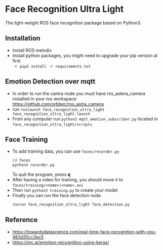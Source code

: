 # Face Recognition Ultra Light

The light-weight ROS face recognition package based on Python3.

## Installation

* Install ROS melodic
* Install python packages, you might need to upgrade your pip version at first
    * `pip3 install -r requirements.txt`


## Emotion Detection over mqtt
* In order to run the camra node you must have ros_astera_camera installed in your ros workspace: https://github.com/orbbec/ros_astra_camera
* run `roslaunch face_recognition_ultra_light face_recognition_ultra_light.launch`
* From any computer run `python3 mqtt_emotion_subscriber.py` located in `face_recognition_ultra_light/scripts`

## Face Training

* To add training data, you can use `faces/recorder.py`
    ```bash
    cd faces
    python3 recorder.py
    ```
    To quit the program, press **q**
* After having a video for training, you should move it to `faces/training/<name>/<name>.avi`
* Then run `python3 training.py` to create your model
* Finally you can run the face detection node
    ```bash
    rosrun face_recognition_ultra_light face_detection.py
    ```

## Reference
* https://towardsdatascience.com/real-time-face-recognition-with-cpu-983d35cc3ec5
* https://mc.ai/emotion-recognition-using-keras/
